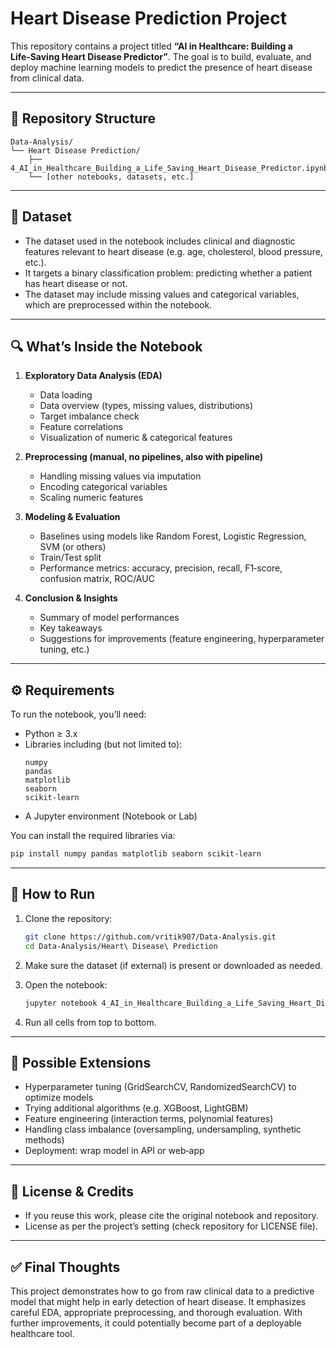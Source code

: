 # Heart Disease Prediction Project

This repository contains a project titled **“AI in Healthcare: Building a Life‑Saving Heart Disease Predictor”**. The goal is to build, evaluate, and deploy machine learning models to predict the presence of heart disease from clinical data.

---

## 📂 Repository Structure

```
Data‑Analysis/
└── Heart Disease Prediction/
    ├── 4_AI_in_Healthcare_Building_a_Life_Saving_Heart_Disease_Predictor.ipynb
    └── [other notebooks, datasets, etc.]
```

---

## 🧠 Dataset

- The dataset used in the notebook includes clinical and diagnostic features relevant to heart disease (e.g. age, cholesterol, blood pressure, etc.).  
- It targets a binary classification problem: predicting whether a patient has heart disease or not.  
- The dataset may include missing values and categorical variables, which are preprocessed within the notebook.

---

## 🔍 What’s Inside the Notebook

1. **Exploratory Data Analysis (EDA)**  
   - Data loading  
   - Data overview (types, missing values, distributions)  
   - Target imbalance check  
   - Feature correlations  
   - Visualization of numeric & categorical features  

2. **Preprocessing (manual, no pipelines, also with pipeline)**  
   - Handling missing values via imputation  
   - Encoding categorical variables  
   - Scaling numeric features  

3. **Modeling & Evaluation**  
   - Baselines using models like Random Forest, Logistic Regression, SVM (or others)  
   - Train/Test split  
   - Performance metrics: accuracy, precision, recall, F1‑score, confusion matrix, ROC/AUC  

4. **Conclusion & Insights**  
   - Summary of model performances  
   - Key takeaways  
   - Suggestions for improvements (feature engineering, hyperparameter tuning, etc.)

---

## ⚙️ Requirements

To run the notebook, you’ll need:

- Python ≥ 3.x  
- Libraries including (but not limited to):  
  ```
  numpy
  pandas
  matplotlib
  seaborn
  scikit‑learn
  ```
- A Jupyter environment (Notebook or Lab)

You can install the required libraries via:

```bash
pip install numpy pandas matplotlib seaborn scikit-learn
```

---

## 🚀 How to Run

1. Clone the repository:

    ```bash
    git clone https://github.com/vritik907/Data-Analysis.git
    cd Data-Analysis/Heart\ Disease\ Prediction
    ```

2. Make sure the dataset (if external) is present or downloaded as needed.

3. Open the notebook:

    ```bash
    jupyter notebook 4_AI_in_Healthcare_Building_a_Life_Saving_Heart_Disease_Predictor.ipynb
    ```

4. Run all cells from top to bottom.

---

## 🔮 Possible Extensions

- Hyperparameter tuning (GridSearchCV, RandomizedSearchCV) to optimize models  
- Trying additional algorithms (e.g. XGBoost, LightGBM)  
- Feature engineering (interaction terms, polynomial features)  
- Handling class imbalance (oversampling, undersampling, synthetic methods)  
- Deployment: wrap model in API or web‑app  

---

## 📄 License & Credits

- If you reuse this work, please cite the original notebook and repository.  
- License as per the project’s setting (check repository for LICENSE file).

---

## ✅ Final Thoughts

This project demonstrates how to go from raw clinical data to a predictive model that might help in early detection of heart disease. It emphasizes careful EDA, appropriate preprocessing, and thorough evaluation. With further improvements, it could potentially become part of a deployable healthcare tool.
